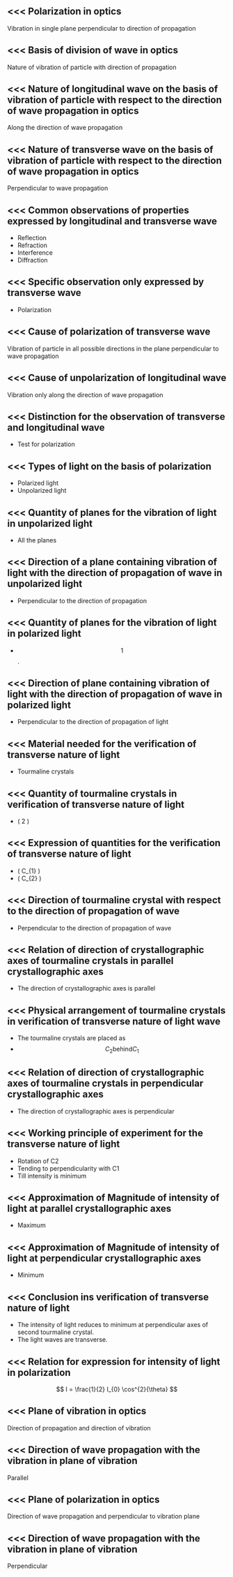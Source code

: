 <<<
 Polarization in optics
---

Vibration in single plane perpendicular to direction of propagation



>>> 
<<<
 Basis of division of wave  in optics
---


Nature of vibration of particle with direction of propagation




>>> 
<<<
 Nature of longitudinal wave on the basis of vibration of particle with respect to the direction of wave propagation in optics
---


Along the direction of wave propagation




>>> 
<<<
 Nature of transverse wave on the basis of vibration of particle with respect to the direction of wave propagation in optics
---



Perpendicular to wave propagation




>>> 
<<<
 Common observations of properties expressed by longitudinal and transverse wave
---

- Reflection
- Refraction
- Interference
- Diffraction


>>> 
<<<
 Specific observation only expressed by transverse wave
---



- Polarization




>>> 
<<<
 Cause of polarization of transverse wave
---


Vibration of particle in all possible directions in the plane perpendicular to wave propagation



>>> 
<<<
 Cause of unpolarization of longitudinal wave
---


Vibration only along the direction of wave propagation




>>> 
<<<
 Distinction for the observation of transverse and longitudinal wave
---


- Test for polarization



>>> 
<<<
 Types of light on the basis of polarization
---


- Polarized light
- Unpolarized light



>>> 
<<<
 Quantity  of planes for the vibration of light in unpolarized light
---

- All the planes 


>>> 
<<<
 Direction of a plane containing vibration of light with the direction of propagation of wave in unpolarized light
---

- Perpendicular to the direction of propagation

>>> 
<<<
 Quantity of planes for the vibration of light in polarized light
---

- $$ 1 $$ .


>>> 
<<<
 Direction of plane containing vibration of light with the direction of propagation of wave in polarized light
---

- Perpendicular to the direction of propagation of light



>>> 
<<<
 Material needed for the verification of transverse nature of light
---


- Tourmaline crystals


>>> 
<<<
 Quantity of tourmaline crystals in verification of transverse nature of light
---

- \( 2 \) 


>>> 
<<<
 Expression of quantities for the verification of transverse nature of light
---


- \( C_{1} \) 
- \( C_{2} \) 


>>> 
<<<
 Direction of tourmaline crystal with respect to the direction of propagation of wave 
---


- Perpendicular to the direction of propagation of wave




>>> 
<<<
 Relation of direction of crystallographic axes of tourmaline crystals in parallel crystallographic axes
---


- The direction of crystallographic axes is parallel



>>> 
<<<
 Physical arrangement of tourmaline crystals in verification of transverse nature of light wave
---

- The tourmaline crystals are placed as
-  $$ C_{2} \text{behind} C_{1} $$  



>>> 
<<<
 Relation of direction of crystallographic axes of tourmaline crystals in perpendicular crystallographic axes
---

- The direction of crystallographic axes is perpendicular


>>> 
<<<
 Working principle of experiment for the transverse nature of light
---

- Rotation of C2
- Tending to perpendicularity with C1
- Till intensity is minimum



>>> 
<<<
 Approximation of Magnitude of intensity of light at parallel crystallographic axes
---


- Maximum



>>> 
<<<
 Approximation of  Magnitude of intensity of light at perpendicular crystallographic axes
---


- Minimum




>>> 
<<<
 Conclusion ins verification of transverse  nature of light
---

- The intensity of light reduces to minimum at perpendicular axes of second tourmaline crystal.
- The light waves are transverse.



>>> 
<<<
 Relation for expression for intensity of light in polarization
---

$$ I = \frac{1}{2} I_{0} \cos^{2}{\theta} $$ 

>>> 
<<<
 Plane of vibration in optics
---

Direction of propagation and direction of vibration


>>> 
<<<
 Direction of wave propagation with the vibration in plane of vibration
---

Parallel


>>> 
<<<
 Plane of polarization in optics
---

Direction of wave propagation and perpendicular to vibration plane


>>> 
<<<
 Direction of wave propagation with the vibration in plane of vibration
---


Perpendicular
>>> 

